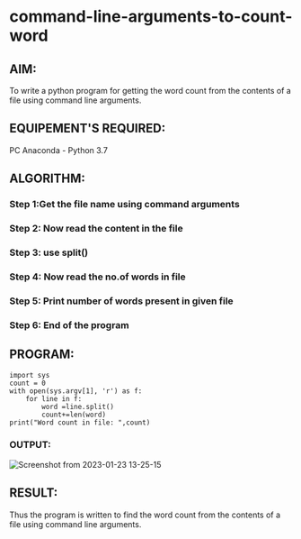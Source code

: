 # command-line-arguments-to-count-word
## AIM:
To write a python program for getting the word count from the contents of a file using command line arguments.
## EQUIPEMENT'S REQUIRED: 
PC
Anaconda - Python 3.7
## ALGORITHM: 
### Step 1:Get the file name using command arguments

### Step 2: Now read the content in the file
 
### Step 3: use split()

### Step 4: Now read the no.of words in file

### Step 5: Print number of words present in given file

### Step 6: End of the program

## PROGRAM:
```
import sys
count = 0
with open(sys.argv[1], 'r') as f:
    for line in f:
        word =line.split()
        count+=len(word)
print("Word count in file: ",count)
```

### OUTPUT:

![Screenshot from 2023-01-23 13-25-15](https://user-images.githubusercontent.com/117974950/213991249-caeb38f6-3c0e-4273-9215-a3f0dd7c75cf.png)


## RESULT:
Thus the program is written to find the word count from the contents of a file using command line arguments.
